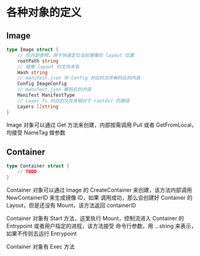 # 各种对象的定义

## Image
```go
type Image struct {
    // 仅内部使用，用于快速定位当前镜像的 layout 位置
    rootPath string
    // 镜像 layout 的文件夹名
    Hash string
    // manifest.json 中 Config 对应的文件解码后的内容
    Config ImageConfig
    // manifest.json 解码后的内容
    Manifest ManifestType
    // Layer fs 对应的文件夹相对于 rootdir 的路径
    Layers []string
}
```

Image 对象可以通过 Get 方法来创建，内部按需调用 Pull 或者 GetFromLocal，均接受 NameTag 做参数


## Container
```go
type Container struct {
    // TODO
}
```

Container 对象可以通过 Image 的 CreateContainer 来创建，该方法内部调用 NewContainerID 来生成镜像 ID，如果
调用成功，那么会创建好 Container 的 Layout，但是还没有 Mount，该方法返回 containerID

Container 对象有 Start 方法，这里执行 Mount，控制流进入 Container 的 Entrypoint 或者用户指定的进程，该方法接受
命令行参数，用 ...string 来表示，如果不传则去运行 Entrypoint

Container 对象有 Exec 方法